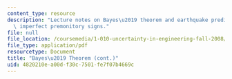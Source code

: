 ```yaml
---
content_type: resource
description: "Lecture notes on Bayes\u2019 theorem and earthquake prediction from\
  \ imperfect premonitory signs."
file: null
file_location: /coursemedia/1-010-uncertainty-in-engineering-fall-2008/4820210ea00df30c7501fe7f07b4669c_app_04.pdf
file_type: application/pdf
resourcetype: Document
title: "Bayes\u2019 Theorem (cont.)"
uid: 4820210e-a00d-f30c-7501-fe7f07b4669c
---
```

